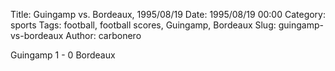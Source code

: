 Title: Guingamp vs. Bordeaux, 1995/08/19
Date: 1995/08/19 00:00
Category: sports
Tags: football, football scores, Guingamp, Bordeaux
Slug: guingamp-vs-bordeaux
Author: carbonero


Guingamp 1 - 0 Bordeaux
